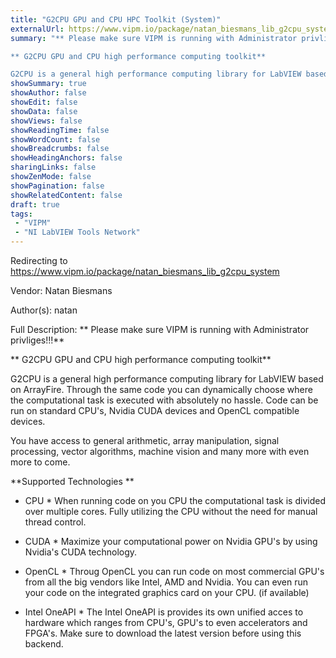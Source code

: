 ```yaml
---
title: "G2CPU GPU and CPU HPC Toolkit (System)"
externalUrl: https://www.vipm.io/package/natan_biesmans_lib_g2cpu_system
summary: "** Please make sure VIPM is running with Administrator privliges!!!**

** G2CPU GPU and CPU high performance computing toolkit**

G2CPU is a general high performance computing library for LabVIEW based on ArrayFire."
showSummary: true
showAuthor: false
showEdit: false
showData: false
showViews: false
showReadingTime: false
showWordCount: false
showBreadcrumbs: false
showHeadingAnchors: false
sharingLinks: false
showZenMode: false
showPagination: false
showRelatedContent: false
draft: true
tags:
 - "VIPM"
 - "NI LabVIEW Tools Network"
---
```


Redirecting to https://www.vipm.io/package/natan_biesmans_lib_g2cpu_system

Vendor: Natan Biesmans

Author(s): natan
 
Full Description:
** Please make sure VIPM is running with Administrator privliges!!!**

** G2CPU GPU and CPU high performance computing toolkit**

G2CPU is a general high performance computing library for LabVIEW based on ArrayFire.
Through the same code you can dynamically choose where the computational task is executed with absolutely no hassle. Code can be run on standard CPU's, Nvidia CUDA devices and OpenCL compatible devices.

You have access to general arithmetic, array manipulation, signal processing, vector algorithms, machine vision and many more with even more to come.

**Supported Technologies **
* CPU *
When running code on you CPU the computational task is divided over multiple cores. Fully utilizing the CPU without the need for manual thread control.

* CUDA *
Maximize your computational power on Nvidia GPU's by using Nvidia's CUDA technology. 

* OpenCL *
Throug OpenCL you can run code on most commercial GPU's from all the big vendors like Intel, AMD and Nvidia. You can even run your code on the integrated graphics card on your CPU. (if available)

* Intel OneAPI *
	The Intel OneAPI is provides its own unified acces to hardware which ranges from CPU's, GPU's to even accelerators and FPGA's.  Make sure to download the latest version before using this backend.
